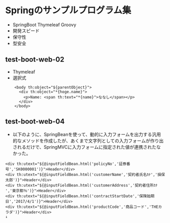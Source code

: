 Springのサンプルプログラム集
========================


* SpringBoot Thymeleaf Groovy
* 開発スピード
* 保守性
* 型安全


test-boot-web-02
-------------------

* Thymeleaf
* 選択式

```
    <body th:object="${parentObject}">
      <div th:object="*{hoge.name}">
        <p>Name: <span th:text="*{name}">ななし</span></p>
      </div>
    </body>
```


test-boot-web-04
------------------
* 以下のように、SpringBeanを使って、動的に入力フォームを出力する汎用的なメソッドを作成したが、あくまで文字列としての入力フォームが作り出されるだけで、SpringMVCに入力フォームに指定された値が連携されたなかった。

```
<div th:utext="${@inputFieldBean.html('policyNo','証券番号','SK0000001')}">Header</div>
<div th:utext="${@inputFieldBean.html('customerName','契約者氏名ｶﾅ','損保太郎')}">Header</div>
<div th:utext="${@inputFieldBean.html('customerAddress','契約者住所ｶﾅ ','東京都％')}">Header</div>
<div th:utext="${@inputFieldBean.html('contractStartDate','保険始期日','2017/4/1')}">Header</div>
<div th:utext="${@inputFieldBean.html('productCode','商品コード','THEカラダ')}">Header</div>
↓

```
